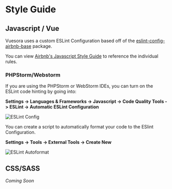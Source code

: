 # Style Guide

## Javascript / Vue

Vuesora uses a custom ESLint Configuration based off of the 
[eslint-config-airbnb-base](https://www.npmjs.com/package/eslint-config-airbnb-base) package. 

You can view [Airbnb's Javascript Style Guide](https://github.com/airbnb/javascript) to reference the individual rules.

### PHPStorm/Webstorm

If you are using the PHPStorm or WebStorm IDEs, you can turn on the ESLint code hinting by going into:

**Settings -> Languages & Frameworks -> Javascript -> Code Quality Tools -> ESLint -> Automatic ESLint Configuration**

![ESLint Config](https://dmmior4id2ysr.cloudfront.net/docs/eslint-config.jpg)

You can create a script to automatically format your code to the ESlint Configuration.

**Settings -> Tools -> External Tools -> Create New**

![ESLint Autoformat](https://dmmior4id2ysr.cloudfront.net/docs/eslint-config.jpg)

## CSS/SASS

_Coming Soon_